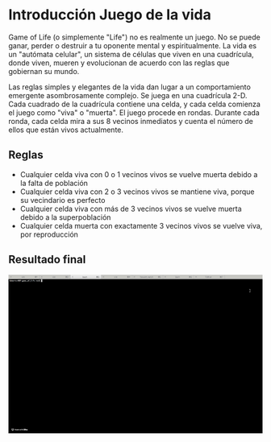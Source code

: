 # Introducción Juego de la vida
Game of Life (o simplemente "Life") no es realmente un juego. No se puede ganar, perder o destruir a tu oponente mental y espiritualmente. La vida es un "autómata celular", un sistema de células que viven en una cuadrícula, donde viven, mueren y evolucionan de acuerdo con las reglas que gobiernan su mundo.

Las reglas simples y elegantes de la vida dan lugar a un comportamiento emergente asombrosamente complejo. Se juega en una cuadrícula 2-D. Cada cuadrado de la cuadrícula contiene una celda, y cada celda comienza el juego como "viva" o "muerta". El juego procede en rondas. Durante cada ronda, cada celda mira a sus 8 vecinos inmediatos y cuenta el número de ellos que están vivos actualmente.

## Reglas
- Cualquier celda viva con 0 o 1 vecinos vivos se vuelve muerta debido a la falta de población
- Cualquier celda viva con 2 o 3 vecinos vivos se mantiene viva, porque su vecindario es perfecto
- Cualquier celda viva con más de 3 vecinos vivos se vuelve muerta debido a la superpoblación
- Cualquier celda muerta con exactamente 3 vecinos vivos se vuelve viva, por reproducción


## Resultado final

![Image text](https://github.com/CAMILOMARCHENA/Game_Of_Life/blob/master/gol-intro-2.gif)




